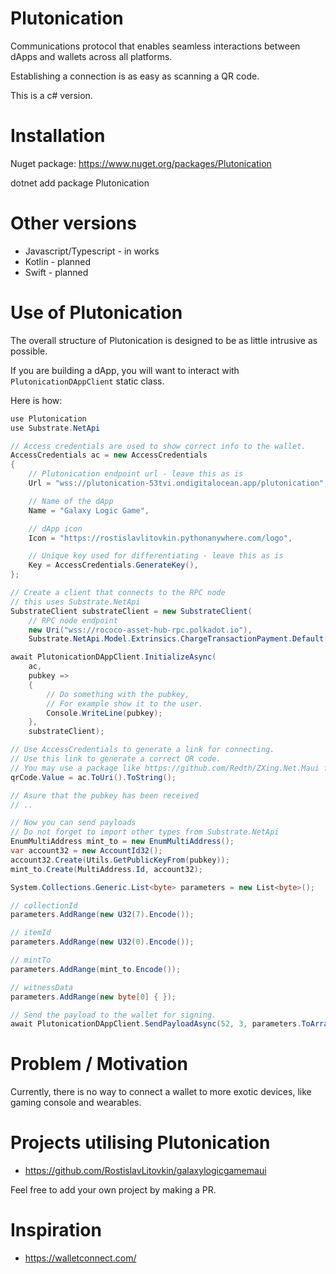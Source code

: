 # Plutonication

Communications protocol that enables seamless interactions between dApps and wallets across all platforms.

Establishing a connection is as easy as scanning a QR code.

This is a c# version.

# Installation

Nuget package: https://www.nuget.org/packages/Plutonication

dotnet add package Plutonication

# Other versions

- Javascript/Typescript - in works
- Kotlin - planned
- Swift - planned

# Use of Plutonication

The overall structure of Plutonication is designed to be as little intrusive as possible.

If you are building a dApp, you will want to interact with `PlutonicationDAppClient` static class.

Here is how:
```C#
use Plutonication
use Substrate.NetApi

// Access credentials are used to show correct info to the wallet.
AccessCredentials ac = new AccessCredentials
{
    // Plutonication endpoint url - leave this as is
    Url = "wss://plutonication-53tvi.ondigitalocean.app/plutonication",

    // Name of the dApp
    Name = "Galaxy Logic Game",

    // dApp icon
    Icon = "https://rostislavlitovkin.pythonanywhere.com/logo",

    // Unique key used for differentiating - leave this as is
    Key = AccessCredentials.GenerateKey(),
};

// Create a client that connects to the RPC node
// this uses Substrate.NetApi
SubstrateClient substrateClient = new SubstrateClient(
    // RPC node endpoint
    new Uri("wss://rococo-asset-hub-rpc.polkadot.io"),
    Substrate.NetApi.Model.Extrinsics.ChargeTransactionPayment.Default());

await PlutonicationDAppClient.InitializeAsync(
    ac,
    pubkey =>
    {
        // Do something with the pubkey,
        // For example show it to the user.
        Console.WriteLine(pubkey);
    },
    substrateClient);

// Use AccessCredentials to generate a link for connecting.
// Use this link to generate a correct QR code.
// You may use a package like https://github.com/Redth/ZXing.Net.Maui for QR code generation.
qrCode.Value = ac.ToUri().ToString();

// Asure that the pubkey has been received
// ..

// Now you can send payloads
// Do not forget to import other types from Substrate.NetApi
EnumMultiAddress mint_to = new EnumMultiAddress();
var account32 = new AccountId32();
account32.Create(Utils.GetPublicKeyFrom(pubkey));
mint_to.Create(MultiAddress.Id, account32);

System.Collections.Generic.List<byte> parameters = new List<byte>();

// collectionId
parameters.AddRange(new U32(7).Encode());

// itemId
parameters.AddRange(new U32(0).Encode());

// mintTo
parameters.AddRange(mint_to.Encode());

// witnessData
parameters.AddRange(new byte[0] { });

// Send the payload to the wallet for signing.
await PlutonicationDAppClient.SendPayloadAsync(52, 3, parameters.ToArray());
```

# Problem / Motivation
Currently, there is no way to connect a wallet to more exotic devices, like gaming console and wearables.

# Projects utilising Plutonication

- https://github.com/RostislavLitovkin/galaxylogicgamemaui

Feel free to add your own project by making a PR.

# Inspiration
- https://walletconnect.com/
